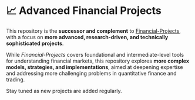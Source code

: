 # 📈 Advanced Financial Projects

This repository is the **successor and complement** to [Financial-Projects](https://github.com/KilianVoillaume/Financial-Projects), with a focus on **more advanced, research-driven, and technically sophisticated projects**.

While *Financial-Projects* covers foundational and intermediate-level tools for understanding financial markets, this repository explores **more complex models, strategies, and implementations**, aimed at deepening expertise and addressing more challenging problems in quantitative finance and trading.

Stay tuned as new projects are added regularly.

